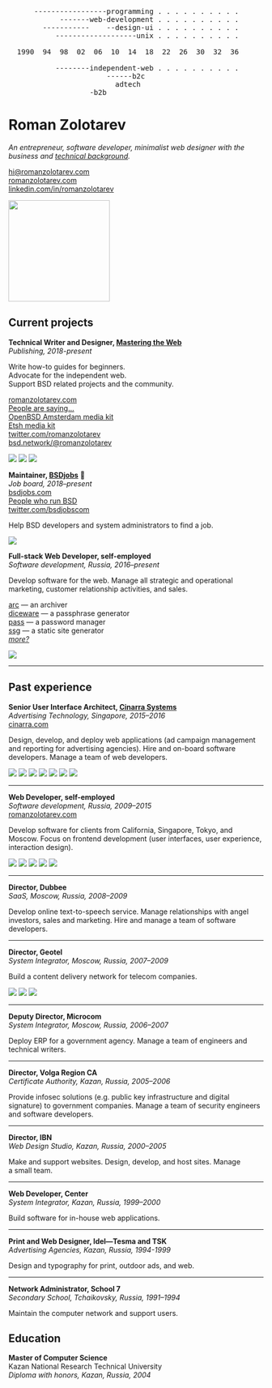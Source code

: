 <pre>
      -----------------programming . . . . . . . . . .
            -------web-development . . . . . . . . . .
        -----------    --design-ui . . . . . . . . . .
           -------------------unix . . . . . . . . . .

  1990  94  98  02  06  10  14  18  22  26  30  32  36

           --------independent-web . . . . . . . . . .
                       ------b2c
                         adtech
                   -b2b
</pre>

# Roman Zolotarev

<p class="p-note">
<i>

An entrepreneur, software developer, minimalist web designer with
the business and <a href="tech.html">technical background</a>.<br>

</i>
</p>
<p>
<a href="mailto:hi@romanzolotarev.com"
  class="u-email" rel="me">hi@romanzolotarev.com</a><br>
<a href="https://www.romanzolotarev.com/"
  class="u-url" rel="me">romanzolotarev.com</a><br>
<a href="https://linkedin.com/in/romanzolotarev"
  title="almost a parody"
  class="u-url" rel="me">linkedin.com/in/romanzolotarev</a>
</p>

<a href="about.html"
  class="h-card"><img src="avatar.jpeg"
  style="width: 200px; height: 200px;"></a>

[BSDjobs]: https://www.bsdjobs.com/
[Cinarra Systems]: https://www.cinarra.com/

## Current projects

**Technical Writer and Designer, [Mastering the Web](/n.html)**<br>
_Publishing, 2018-present_

Write how-to guides for beginners.<br>
Advocate for the independent web.<br>
Support BSD related projects and the community.

[romanzolotarev.com](/)<br>
[People are saying...](/words.html)<br>
[OpenBSD Amsterdam media kit](/openbsd.amsterdam/)<br>
[Etsh media kit](/etsh.io/)<br>
[twitter.com/romanzolotarev](https://twitter.com/romanzolotarev)<br>
[bsd.network/@romanzolotarev](https://bsd.network/@romanzolotarev)

[<img src="ref/mp.jpeg" class="avatar">](ref/mp.html)
[<img src="ref/je.jpeg" class="avatar">](/words.html#je)
[<img src="ref/mk.jpeg" class="avatar">](ref/mk.html)

**Maintainer, [BSDjobs]** &#x1f421;<br>
_Job board, 2018&ndash;present_<br>
[bsdjobs.com][BSDjobs]<br>
[People who run BSD](https://www.bsdjobs.com/people/)<br>
[twitter.com/bsdjobscom](https://twitter.com/bsdjobscom)

Help BSD developers and system administrators to find a&nbsp;job.

[<img src="ref/rs.jpeg" class="avatar">](ref/rs.html)

**Full-stack Web Developer, self-employed**<br>
_Software development, Russia, 2016&ndash;present_<br>

Develop software for the web. Manage all strategic and operational
marketing, customer relationship activities, and sales.

[arc](/arc.html) &mdash; an archiver<br>
[diceware](/diceware.html) &mdash; a passphrase generator<br>
[pass](/pass.html) &mdash; a password manager<br>
[ssg](/ssg.html) &mdash; a static site generator<br>
_[more?](bin/)_

[<img src="ref/ds.jpeg" class="avatar">](/words.html#ds)

---

## Past experience

**Senior User Interface Architect, [Cinarra Systems]**<br>
_Advertising Technology, Singapore, 2015&ndash;2016_<br>
[cinarra.com][Cinarra Systems]

Design, develop, and deploy web applications (ad campaign management
and reporting for advertising agencies).  Hire and on-board software
developers. Manage a&nbsp;team of web developers.

[<img src="ref/sn.jpeg" class="avatar">](ref/sn.html)
[<img src="ref/db.jpeg" class="avatar">](ref/db.html)
[<img src="ref/mt.jpeg" class="avatar">](ref/mt.html)
[<img src="ref/rs.jpeg" class="avatar">](ref/rs.html)
[<img src="ref/tda.jpeg" class="avatar">](ref/tda.html)
[<img src="ref/is.jpeg" class="avatar">](ref/is.html)
<img src="ref/az.jpeg" class="avatar">

---

**Web Developer, self-employed**<br>
_Software development, Russia, 2009&ndash;2015_<br>
[romanzolotarev.com](/)

Develop software for clients from California, Singapore, Tokyo, and
Moscow. Focus on frontend development (user interfaces, user
experience, interaction design).

[<img src="ref/tg.jpeg" class="avatar">](ref/tg.html)
<img src="ref/az.jpeg" class="avatar">
[<img src="ref/db.jpeg" class="avatar">](ref/db.html)
[<img src="ref/an.jpeg" class="avatar">](ref/an.html)
[<img src="ref/dba.jpeg" class="avatar">](ref/dba.html)

---

**Director, Dubbee**<br>
_SaaS, Moscow, Russia, 2008&ndash;2009_

Develop online text-to-speech service. Manage relationships with
angel investors, sales and marketing. Hire and manage a&nbsp;team&nbsp;of
software developers.

---

**Director, Geotel**<br>
_System Integrator, Moscow, Russia, 2007&ndash;2009_

Build a content delivery network for telecom companies.

[<img src="ref/an.jpeg" class="avatar">](ref/an.html)
[<img src="ref/dba.jpeg" class="avatar">](ref/dba.html)
<img src="ref/ik.jpeg" class="avatar">

---

**Deputy Director, Microcom**<br>
_System Integrator, Moscow, Russia, 2006&ndash;2007_

Deploy ERP for a&nbsp;government agency. Manage a&nbsp;team of
engineers and technical writers.

---

**Director, Volga Region CA**<br>
_Certificate Authority, Kazan, Russia, 2005&ndash;2006_

Provide infosec solutions (e.g. public key infrastructure and digital
signature) to government companies. Manage a&nbsp;team of security
engineers and software developers.

---

**Director, IBN**<br>
_Web Design Studio, Kazan, Russia, 2000&ndash;2005_

Make and support websites. Design, develop, and host sites. Manage
a&nbsp;small team.

---

**Web Developer, Center**<br>
_System Integrator, Kazan, Russia, 1999&ndash;2000_<br>

Build software for in-house web applications.

---

**Print and Web Designer, Idel&mdash;Tesma and TSK**<br>
_Advertising Agencies, Kazan, Russia, 1994-1999_

Design and typography for print, outdoor ads, and web.

---

**Network Administrator, School 7**<br>
_Secondary School, Tchaikovsky, Russia, 1991&ndash;1994_

Maintain the computer network and support users.

## Education

**Master of Computer Science**<br>
Kazan National Research Technical University<br>
_Diploma with honors, Kazan, Russia, 2004_
